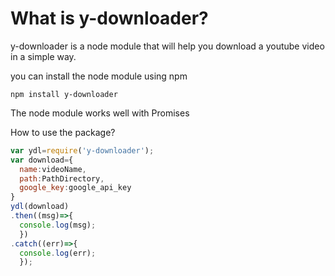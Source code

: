 # What is y-downloader?
y-downloader is a node module that will help you download a youtube video in a simple way.

 you can install the node module using npm

```
npm install y-downloader
```

The node module works well with Promises

How to use the package?

```js
var ydl=require('y-downloader');
var download={
  name:videoName,
  path:PathDirectory,
  google_key:google_api_key
}
ydl(download)
.then((msg)=>{
  console.log(msg);
  })
.catch((err)=>{
  console.log(err);
  });
```

